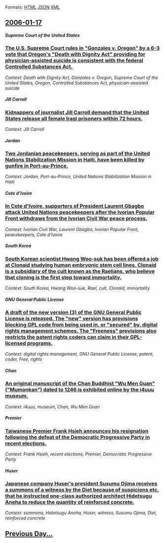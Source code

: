 
Formats: [HTML](2006/01/17/index.html)  [JSON](2006/01/17/index.json)  [XML](2006/01/17/index.xml)  

## [2006-01-17](/news/2006/01/17/index.md)

##### Supreme Court of the United States
### [ The U.S. Supreme Court rules in "Gonzales v. Oregon" by a 6-3 vote that Oregon's "Death with Dignity Act" providing for physician-assisted suicide is consistent with the federal Controlled Substances Act. ](/news/2006/01/17/the-u-s-supreme-court-rules-in-gonzales-v-oregon-by-a-6a3-vote-that-oregon-s-death-with-dignity-act-providing-for-physician-assiste.md)
_Context: Death with Dignity Act, Gonzales v. Oregon, Supreme Court of the United States, Oregon, Controlled Substances Act, physician-assisted suicide_

##### Jill Carroll
### [ Kidnappers of journalist Jill Carroll demand that the United States release all female Iraqi prisoners within 72 hours. ](/news/2006/01/17/kidnappers-of-journalist-jill-carroll-demand-that-the-united-states-release-all-female-iraqi-prisoners-within-72-hours.md)
_Context: Jill Carroll_

##### Jordan
### [ Two Jordanian peacekeepers, serving as part of the United Nations Stabilization Mission in Haiti, have been killed by gunfire in Port-au-Prince. ](/news/2006/01/17/two-jordanian-peacekeepers-serving-as-part-of-the-united-nations-stabilization-mission-in-haiti-have-been-killed-by-gunfire-in-port-au-pr.md)
_Context: Jordan, Port-au-Prince, United Nations Stabilization Mission in Haiti_

##### Cote d'Ivoire
### [ In Cote d'Ivoire, supporters of President Laurent Gbagbo attack United Nations peacekeepers after the Ivorian Popular Front withdraws from the Ivorian Civil War peace process. ](/news/2006/01/17/in-ca-te-d-ivoire-supporters-of-president-laurent-gbagbo-attack-united-nations-peacekeepers-after-the-ivorian-popular-front-withdraws-from.md)
_Context: Ivorian Civil War, Laurent Gbagbo, Ivorian Popular Front, peacekeepers, Cote d'Ivoire_

##### South Korea
### [ South Korean scientist Hwang Woo-suk has been offered a job at Clonaid studying human embryonic stem cell lines. Clonaid is a subsidiary of the cult known as the Raelians, who believe that cloning is the first step toward immortality. ](/news/2006/01/17/south-korean-scientist-hwang-woo-suk-has-been-offered-a-job-at-clonaid-studying-human-embryonic-stem-cell-lines-clonaid-is-a-subsidiary-of.md)
_Context: South Korea, Hwang Woo-suk, Rael, cult, Clonaid, immortality_

##### GNU General Public License
### [ A draft of the new version (3) of the GNU General Public License is released. The "new" version has provisions blocking GPL code from being used in, or "secured" by, digital rights management schemes. The "Freeness" provisions also restricts the patent rights coders can claim in their GPL-licensed programs. ](/news/2006/01/17/a-draft-of-the-new-version-3-of-the-gnu-general-public-license-is-released-the-new-version-has-provisions-blocking-gpl-code-from-being.md)
_Context: digital rights management, GNU General Public License, patent, coder, Free, rights_

##### Chan
### [ An original manuscript of the Chan Buddhist "Wu Men Guan" ("Mumonkan") dated to 1246 is exhibited online by the i4uuu museum. ](/news/2006/01/17/an-original-manuscript-of-the-cha-n-buddhist-wu-men-guan-mumonkan-dated-to-1246-is-exhibited-online-by-the-i4uuu-museum.md)
_Context: i4uuu, museum, Chan, Wu Men Guan_

##### Premier
### [ Taiwanese Premier Frank Hsieh announces his resignation following the defeat of the Democratic Progressive Party in recent elections. ](/news/2006/01/17/taiwanese-premier-frank-hsieh-announces-his-resignation-following-the-defeat-of-the-democratic-progressive-party-in-recent-elections.md)
_Context: Frank Hsieh, recent elections, Premier, Democratic Progressive Party_

##### Huser
### [ Japanese company Huser's president Susumu Ojima receives a summons of a witness by the Diet because of suspicions etc. that he instructed one-class authorized architect Hidetsugu Aneha to reduce the quantity of reinforced concrete. ](/news/2006/01/17/japanese-company-huser-s-president-susumu-ojima-receives-a-summons-of-a-witness-by-the-diet-because-of-suspicions-etc-that-he-instructed-o.md)
_Context: summons, Hidetsugu Aneha, Huser, witness, Susumu Ojima, Diet, reinforced concrete_

## [Previous Day...](/news/2006/01/16/index.md)

